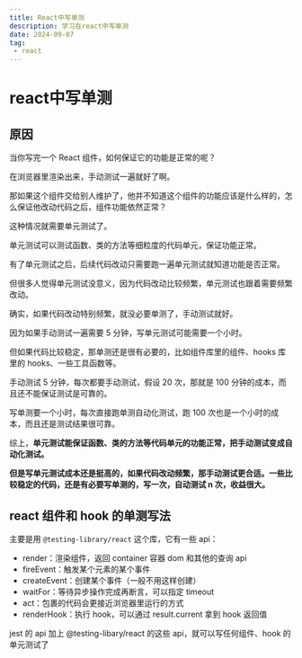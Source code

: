 ```yaml
---
title: React中写单测
description: 学习在react中写单测
date: 2024-09-07
tag:
 - react
---
```


# react中写单测

## 原因

当你写完一个 React 组件，如何保证它的功能是正常的呢？

在浏览器里渲染出来，手动测试一遍就好了啊。

那如果这个组件交给别人维护了，他并不知道这个组件的功能应该是什么样的，怎么保证他改动代码之后，组件功能依然正常？

这种情况就需要单元测试了。

单元测试可以测试函数、类的方法等细粒度的代码单元，保证功能正常。

有了单元测试之后，后续代码改动只需要跑一遍单元测试就知道功能是否正常。

但很多人觉得单元测试没意义，因为代码改动比较频繁，单元测试也跟着需要频繁改动。

确实，如果代码改动特别频繁，就没必要单测了，手动测试就好。

因为如果手动测试一遍需要 5 分钟，写单元测试可能需要一个小时。

但如果代码比较稳定，那单测还是很有必要的，比如组件库里的组件、hooks 库里的 hooks、一些工具函数等。

手动测试 5 分钟，每次都要手动测试，假设 20 次，那就是 100 分钟的成本，而且还不能保证测试是可靠的。

写单测要一个小时，每次直接跑单测自动化测试，跑 100 次也是一个小时的成本，而且还是测试结果很可靠。

综上，**单元测试能保证函数、类的方法等代码单元的功能正常，把手动测试变成自动化测试。**

**但是写单元测试成本还是挺高的，如果代码改动频繁，那手动测试更合适。一些比较稳定的代码，还是有必要写单测的，写一次，自动测试 n 次，收益很大。**

##  react 组件和 hook 的单测写法

主要是用 `@testing-library/react` 这个库，它有一些 api：
+ render：渲染组件，返回 container 容器 dom 和其他的查询 api
+ fireEvent：触发某个元素的某个事件
+ createEvent：创建某个事件（一般不用这样创建）
+ waitFor：等待异步操作完成再断言，可以指定 timeout
+ act：包裹的代码会更接近浏览器里运行的方式
+ renderHook：执行 hook，可以通过 result.current 拿到 hook 返回值

jest 的 api 加上 @testing-libary/react 的这些 api，就可以写任何组件、hook 的单元测试了